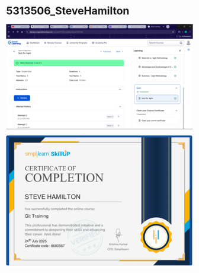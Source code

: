 # 5313506_SteveHamilton

![AGILE](./SDLC/agile-certificate.png)

![GIT](./GIT/Git-certificate.jpg)

